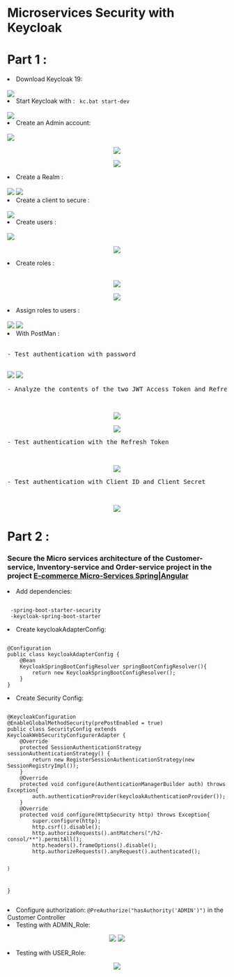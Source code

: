 <h1>Microservices Security with Keycloak</h1>
<h1>Part 1 : </h1>
<li>Download Keycloak 19</strong>:</li><br>
<img src="https://github.com/Amina-contact/Microservices-Security-with-Keycloak/blob/master/pictures/k1.JPG">

<li>Start Keycloak with </strong>: <code> kc.bat start-dev</code></li><br>
<img src="https://github.com/Amina-contact/Microservices-Security-with-Keycloak/blob/master/pictures/k2.JPG">

<li>Create an Admin account</strong>:</li><br>
<img src="https://github.com/Amina-contact/Microservices-Security-with-Keycloak/blob/master/pictures/k3.JPG">
<p align="center">
  <img src="https://github.com/Amina-contact/Microservices-Security-with-Keycloak/blob/master/pictures/k4.JPG" class="center">
</p>
<p align="center">
  <img src="https://github.com/Amina-contact/Microservices-Security-with-Keycloak/blob/master/pictures/k5.JPG" class="center">
</p>
<li>Create a Realm </strong>:</li><br>
<img src="https://github.com/Amina-contact/Microservices-Security-with-Keycloak/blob/master/pictures/k6.JPG">
<img src="https://github.com/Amina-contact/Microservices-Security-with-Keycloak/blob/master/pictures/k7.JPG">
<li>Create a client to secure </strong>:</li><br>
<img src="https://github.com/Amina-contact/Microservices-Security-with-Keycloak/blob/master/pictures/k8.JPG">
<li>Create users </strong>:</li><br>
<img src="https://github.com/Amina-contact/Microservices-Security-with-Keycloak/blob/master/pictures/k9.JPG">
<p align="center">
  <img src="https://github.com/Amina-contact/Microservices-Security-with-Keycloak/blob/master/pictures/k10.JPG">
</p>
<li>Create roles </strong>:</li><br>
<p align="center">
  <img src="https://github.com/Amina-contact/Microservices-Security-with-Keycloak/blob/master/pictures/K11.JPG">
</p>
<p align="center">
  <img src="https://github.com/Amina-contact/Microservices-Security-with-Keycloak/blob/master/pictures/k12.JPG">
</p>
<li>Assign roles to users </strong>:</li><br>
<img src="https://github.com/Amina-contact/Microservices-Security-with-Keycloak/blob/master/pictures/k13.JPG">
<img src="https://github.com/Amina-contact/Microservices-Security-with-Keycloak/blob/master/pictures/k14.JPG">
<li>With PostMan </strong>:</li><br>
<pre class="notranslate">
- Test authentication with password
</code></pre><br>
<img src="https://github.com/Amina-contact/Microservices-Security-with-Keycloak/blob/master/pictures/kp1.JPG">
<img src="https://github.com/Amina-contact/Microservices-Security-with-Keycloak/blob/master/pictures/k16.JPG">
<pre class="notranslate">
- Analyze the contents of the two JWT Access Token and Refresh Token
</code></pre><br>
<p align="center">
  <img src="https://github.com/Amina-contact/Microservices-Security-with-Keycloak/blob/master/pictures/k17.JPG">
</p>
<p align="center">
  <img src="https://github.com/Amina-contact/Microservices-Security-with-Keycloak/blob/master/pictures/k18.JPG">
</p>
<pre class="notranslate">
- Test authentication with the Refresh Token
</code></pre><br>
<p align="center">
  <img src="https://github.com/Amina-contact/Microservices-Security-with-Keycloak/blob/master/pictures/k19.JPG">
</p>
<pre class="notranslate">
- Test authentication with Client ID and Client Secret
</code></pre><br>
<p align="center">
  <img src="https://github.com/Amina-contact/Microservices-Security-with-Keycloak/blob/master/pictures/k20.JPG">
</p>
<h1>Part 2 : </h1>
<h3>Secure the Micro services architecture of the Customer-service, Inventory-service and Order-service project in the project <a href="https://github.com/Amina-contact/e-commerce-Micro-services-Spring-Angular"> E-commerce Micro-Services Spring|Angular</a></h3>
<li>Add dependencies</strong>:</li>
<pre class="notranslate"><code>
 -spring-boot-starter-security
 -keycloak-spring-boot-starter   
</code></pre>
<li>Create keycloakAdapterConfig</strong>:</li>
<pre class="notranslate"><code>
@Configuration
public class keycloakAdapterConfig {
    @Bean
    KeycloakSpringBootConfigResolver springBootConfigResolver(){
        return new KeycloakSpringBootConfigResolver();
    }
}  
</code></pre>
<li>Create Security Config</strong>:</li>
<pre class="notranslate"><code>
@KeycloakConfiguration
@EnableGlobalMethodSecurity(prePostEnabled = true)
public class SecurityConfig extends KeycloakWebSecurityConfigurerAdapter {
    @Override
    protected SessionAuthenticationStrategy sessionAuthenticationStrategy() {
        return new RegisterSessionAuthenticationStrategy(new SessionRegistryImpl());
    }
    @Override
    protected void configure(AuthenticationManagerBuilder auth) throws Exception{
        auth.authenticationProvider(keycloakAuthenticationProvider());
    }
    @Override
    protected void configure(HttpSecurity http) throws Exception{
        super.configure(http);
        http.csrf().disable();
        http.authorizeRequests().antMatchers("/h2-consol/**").permitAll();
        http.headers().frameOptions().disable();
        http.authorizeRequests().anyRequest().authenticated();

    }
} 
</code></pre>
<li>Configure authorization</strong>: <code>@PreAuthorize("hasAuthority('ADMIN')")</code> in the Customer Controller</li>
<li>Testing with ADMIN_Role</strong>:</li>
<p align="center">
  <img src="https://github.com/Amina-contact/Microservices-Security-with-Keycloak/blob/master/pictures/kp1.JPG">
  <img src="https://github.com/Amina-contact/Microservices-Security-with-Keycloak/blob/master/pictures/kp2.JPG">
</p>
<li>Testing with USER_Role</strong>:</li>
<p align="center">
  <img src="https://github.com/Amina-contact/Microservices-Security-with-Keycloak/blob/master/pictures/kp3.JPG">
</p>

